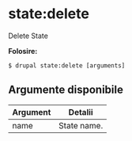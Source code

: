 # state:delete
Delete State

**Folosire:**
```
$ drupal state:delete [arguments] 
```

## Argumente disponibile
Argument | Detalii
---------|-------------
name | State name.
